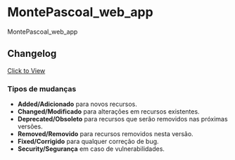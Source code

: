 # MontePascoal_web_app
MontePascoal_web_app

## Changelog
[Click to View](CHANGELOG.md)
### Tipos de mudanças  
- **Added/Adicionado** para novos recursos.  
- **Changed/Modificado** para alterações em recursos existentes.  
- **Deprecated/Obsoleto** para recursos que serão removidos nas próximas versões.  
- **Removed/Removido** para recursos removidos nesta versão.  
- **Fixed/Corrigido** para qualquer correção de bug.  
- **Security/Segurança** em caso de vulnerabilidades.  